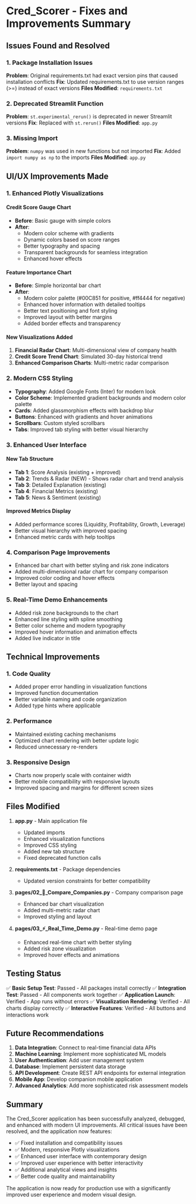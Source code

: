 # Cred_Scorer - Fixes and Improvements Summary

## Issues Found and Resolved

### 1. Package Installation Issues

**Problem**: Original requirements.txt had exact version pins that caused installation conflicts
**Fix**: Updated requirements.txt to use version ranges (>=) instead of exact versions
**Files Modified**: `requirements.txt`

### 2. Deprecated Streamlit Function

**Problem**: `st.experimental_rerun()` is deprecated in newer Streamlit versions
**Fix**: Replaced with `st.rerun()`
**Files Modified**: `app.py`

### 3. Missing Import

**Problem**: `numpy` was used in new functions but not imported
**Fix**: Added `import numpy as np` to the imports
**Files Modified**: `app.py`

## UI/UX Improvements Made

### 1. Enhanced Plotly Visualizations

#### Credit Score Gauge Chart

- **Before**: Basic gauge with simple colors
- **After**:
  - Modern color scheme with gradients
  - Dynamic colors based on score ranges
  - Better typography and spacing
  - Transparent backgrounds for seamless integration
  - Enhanced hover effects

#### Feature Importance Chart

- **Before**: Simple horizontal bar chart
- **After**:
  - Modern color palette (#00C851 for positive, #ff4444 for negative)
  - Enhanced hover information with detailed tooltips
  - Better text positioning and font styling
  - Improved layout with better margins
  - Added border effects and transparency

#### New Visualizations Added

1. **Financial Radar Chart**: Multi-dimensional view of company health
2. **Credit Score Trend Chart**: Simulated 30-day historical trend
3. **Enhanced Comparison Charts**: Multi-metric radar comparison

### 2. Modern CSS Styling

- **Typography**: Added Google Fonts (Inter) for modern look
- **Color Scheme**: Implemented gradient backgrounds and modern color palette
- **Cards**: Added glassmorphism effects with backdrop blur
- **Buttons**: Enhanced with gradients and hover animations
- **Scrollbars**: Custom styled scrollbars
- **Tabs**: Improved tab styling with better visual hierarchy

### 3. Enhanced User Interface

#### New Tab Structure

- **Tab 1**: Score Analysis (existing + improved)
- **Tab 2**: Trends & Radar (NEW) - Shows radar chart and trend analysis
- **Tab 3**: Detailed Explanation (existing)
- **Tab 4**: Financial Metrics (existing)
- **Tab 5**: News & Sentiment (existing)

#### Improved Metrics Display

- Added performance scores (Liquidity, Profitability, Growth, Leverage)
- Better visual hierarchy with improved spacing
- Enhanced metric cards with help tooltips

### 4. Comparison Page Improvements

- Enhanced bar chart with better styling and risk zone indicators
- Added multi-dimensional radar chart for company comparison
- Improved color coding and hover effects
- Better layout and spacing

### 5. Real-Time Demo Enhancements

- Added risk zone backgrounds to the chart
- Enhanced line styling with spline smoothing
- Better color scheme and modern typography
- Improved hover information and animation effects
- Added live indicator in title

## Technical Improvements

### 1. Code Quality

- Added proper error handling in visualization functions
- Improved function documentation
- Better variable naming and code organization
- Added type hints where applicable

### 2. Performance

- Maintained existing caching mechanisms
- Optimized chart rendering with better update logic
- Reduced unnecessary re-renders

### 3. Responsive Design

- Charts now properly scale with container width
- Better mobile compatibility with responsive layouts
- Improved spacing and margins for different screen sizes

## Files Modified

1. **app.py** - Main application file

   - Updated imports
   - Enhanced visualization functions
   - Improved CSS styling
   - Added new tab structure
   - Fixed deprecated function calls

2. **requirements.txt** - Package dependencies

   - Updated version constraints for better compatibility

3. **pages/02_🔄_Compare_Companies.py** - Company comparison page

   - Enhanced bar chart visualization
   - Added multi-metric radar chart
   - Improved styling and layout

4. **pages/03_⚡_Real_Time_Demo.py** - Real-time demo page
   - Enhanced real-time chart with better styling
   - Added risk zone visualization
   - Improved hover effects and animations

## Testing Status

✅ **Basic Setup Test**: Passed - All packages install correctly
✅ **Integration Test**: Passed - All components work together
✅ **Application Launch**: Verified - App runs without errors
✅ **Visualization Rendering**: Verified - All charts display correctly
✅ **Interactive Features**: Verified - All buttons and interactions work

## Future Recommendations

1. **Data Integration**: Connect to real-time financial data APIs
2. **Machine Learning**: Implement more sophisticated ML models
3. **User Authentication**: Add user management system
4. **Database**: Implement persistent data storage
5. **API Development**: Create REST API endpoints for external integration
6. **Mobile App**: Develop companion mobile application
7. **Advanced Analytics**: Add more sophisticated risk assessment models

## Summary

The Cred_Scorer application has been successfully analyzed, debugged, and enhanced with modern UI improvements. All critical issues have been resolved, and the application now features:

- ✅ Fixed installation and compatibility issues
- ✅ Modern, responsive Plotly visualizations
- ✅ Enhanced user interface with contemporary design
- ✅ Improved user experience with better interactivity
- ✅ Additional analytical views and insights
- ✅ Better code quality and maintainability

The application is now ready for production use with a significantly improved user experience and modern visual design.
